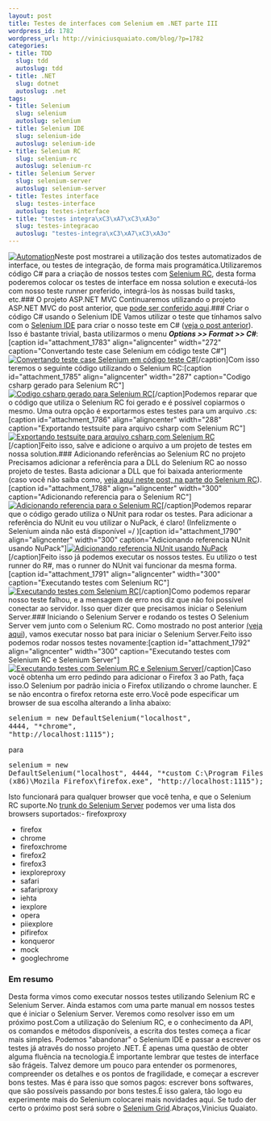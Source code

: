 ```yaml
--- 
layout: post
title: Testes de interfaces com Selenium em .NET parte III
wordpress_id: 1782
wordpress_url: http://viniciusquaiato.com/blog/?p=1782
categories: 
- title: TDD
  slug: tdd
  autoslug: tdd
- title: .NET
  slug: dotnet
  autoslug: .net
tags: 
- title: Selenium
  slug: selenium
  autoslug: selenium
- title: Selenium IDE
  slug: selenium-ide
  autoslug: selenium-ide
- title: Selenium RC
  slug: selenium-rc
  autoslug: selenium-rc
- title: Selenium Server
  slug: selenium-server
  autoslug: selenium-server
- title: Testes interface
  slug: testes-interface
  autoslug: testes-interface
- title: "testes integra\xC3\xA7\xC3\xA3o"
  slug: testes-integracao
  autoslug: "testes-integra\xC3\xA7\xC3\xA3o"
---
```

[![Automation](http://viniciusquaiato.com/blog/wp-content/uploads/2010/10/automation-150x150.jpg "Automation")](http://viniciusquaiato.com/blog/wp-content/uploads/2010/10/automation.jpg)Neste post mostrarei a utilização dos testes automatizados de interface, ou testes de integração, de forma mais programática.Utilizaremos código C# para a criação de nossos testes com [Selenium RC](http://seleniumhq.org/projects/remote-control/), desta forma poderemos colocar os testes de interface em nossa solution e executá-los com nosso teste runner preferido, integrá-los às nossas build tasks, etc.### O projeto ASP.NET MVC
Continuaremos utilizando o projeto ASP.NET MVC do post anterior, que [pode ser conferido aqui](http://viniciusquaiato.com/blog/testes-de-interfaces-com-selenium-em-net-parte-ii/).### Criar o código C# usando o Selenium IDE
Vamos utilizar o teste que tínhamos salvo com o [Selenium IDE](http://seleniumhq.org/projects/ide/) para criar o nosso teste em C# ([veja o post anterior](http://viniciusquaiato.com/blog/testes-de-interfaces-com-selenium-em-net-parte-ii/)). Isso é bastante trivial, basta utilizarmos o menu **_Options >> Format >> C#_**:[caption id="attachment_1783" align="aligncenter" width="272" caption="Convertando teste case Selenium em código teste C#"][![Convertando teste case Selenium em código teste C#](http://viniciusquaiato.com/blog/wp-content/uploads/2010/10/convertando-teste-em-teste-csharp-272x300.png "Convertando teste case Selenium em código teste C#")](http://viniciusquaiato.com/blog/wp-content/uploads/2010/10/convertando-teste-em-teste-csharp.png)[/caption]Com isso teremos o seguinte código utilizando o Selenium RC:[caption id="attachment_1785" align="aligncenter" width="287" caption="Codigo csharp gerado para Selenium RC"][![Codigo csharp gerado para Selenium RC](http://viniciusquaiato.com/blog/wp-content/uploads/2010/10/Codigo-csharp-gerado-Selenium-RC-287x300.png "Codigo csharp gerado para Selenium RC")](http://viniciusquaiato.com/blog/wp-content/uploads/2010/10/Codigo-csharp-gerado-Selenium-RC.png)[/caption]Podemos reparar que o código que utiliza o Selenium RC foi gerado e é possível copiarmos o mesmo. Uma outra opção é exportarmos estes testes para um arquivo .cs:[caption id="attachment_1786" align="aligncenter" width="288" caption="Exportando testsuite para arquivo csharp com Selenium RC"][![Exportando testsuite para arquivo csharp com Selenium RC](http://viniciusquaiato.com/blog/wp-content/uploads/2010/10/exportando-testsuite-para-arquivo-csharp-com-Selenium-RC-288x300.png "Exportando testsuite para arquivo csharp com Selenium RC")](http://viniciusquaiato.com/blog/wp-content/uploads/2010/10/exportando-testsuite-para-arquivo-csharp-com-Selenium-RC.png)[/caption]Feito isso, salve e adicione o arquivo a um projeto de testes em nossa solution.### Adicionando referências ao Selenium RC no projeto
Precisamos adicionar a referência para a DLL do Selenium RC ao nosso projeto de testes. Basta adicionar a DLL que foi baixada anteriormente (caso você não saiba como, [veja aqui neste post, na parte do Selenium RC](http://viniciusquaiato.com/blog/testes-de-interfaces-com-selenium-em-net/)).[caption id="attachment_1788" align="aligncenter" width="300" caption="Adicionando referencia para o Selenium RC"][![Adicionando referencia para o Selenium RC](http://viniciusquaiato.com/blog/wp-content/uploads/2010/10/adicionando-referencia-para-o-Selenium-RC-300x225.png "Adicionando referencia para o Selenium RC")](http://viniciusquaiato.com/blog/wp-content/uploads/2010/10/adicionando-referencia-para-o-Selenium-RC.png)[/caption]Podemos reparar que o código gerado utiliza o NUnit para rodar os testes. Para adicionar a referência do NUnit eu vou utilizar o NuPack, é claro! (Infelizmente o Selenium ainda não está disponível =/ )[caption id="attachment_1790" align="aligncenter" width="300" caption="Adicionando referencia NUnit usando NuPack"][![Adicionando referencia NUnit usando NuPack](http://viniciusquaiato.com/blog/wp-content/uploads/2010/10/adicionando-referencia-NUnit-usando-NuPack-300x124.png "Adicionando referencia NUnit usando NuPack")](http://viniciusquaiato.com/blog/wp-content/uploads/2010/10/adicionando-referencia-NUnit-usando-NuPack.png)[/caption]Feito isso já podemos executar os nossos testes. Eu utilizo o test runner do R#, mas o runner do NUnit vai funcionar da mesma forma.[caption id="attachment_1791" align="aligncenter" width="300" caption="Executando testes com Selenium RC"][![Executando testes com Selenium RC](http://viniciusquaiato.com/blog/wp-content/uploads/2010/10/Executando-testes-com-Selenium-RC-300x121.png "Executando testes com Selenium RC")](http://viniciusquaiato.com/blog/wp-content/uploads/2010/10/Executando-testes-com-Selenium-RC.png)[/caption]Como podemos reparar nosso teste falhou, e a mensagem de erro nos diz que não foi possível conectar ao servidor. Isso quer dizer que precisamos iniciar o Selenium Server.### Iniciando o Selenium Server e rodando os testes
O Selenium Server vem junto com o Selenium RC. Como mostrado no post anterior [(veja aqui](http://viniciusquaiato.com/blog/testes-de-interfaces-com-selenium-em-net-parte-ii/)), vamos executar nosso bat para iniciar o Selenium Server.Feito isso podemos rodar nossos testes novamente:[caption id="attachment_1792" align="aligncenter" width="300" caption="Executando testes com Selenium RC e Selenium Server"][![Executando testes com Selenium RC e Selenium Server](http://viniciusquaiato.com/blog/wp-content/uploads/2010/10/Executando-testes-com-Selenium-RC-e-Selenium-Server-300x145.png "Executando testes com Selenium RC e Selenium Server")](http://viniciusquaiato.com/blog/wp-content/uploads/2010/10/Executando-testes-com-Selenium-RC-e-Selenium-Server.png)[/caption]Caso você obtenha um erro pedindo para adicionar o Firefox 3 ao Path, faça isso.O Selenium por padrão inicia o Firefox utilizando o chrome launcher. E se não encontra o firefox retorna este erro.Você pode especificar um browser de sua escolha alterando a linha abaixo:<pre lang="csharp">selenium = new DefaultSelenium("localhost", 4444, "*chrome", "http://localhost:1115");</pre>para<pre lang="csharp">selenium = new DefaultSelenium("localhost", 4444, "*custom C:\Program Files (x86)\Mozila Firefox\firefox.exe", "http://localhost:1115");</pre>Isto funcionará para qualquer browser que você tenha, e que o Selenium RC suporte.No [trunk do Selenium Server](http://svn.openqa.org/fisheye/browse/selenium-rc/trunk/server-coreless/src/main/java/org/openqa/selenium/server/browserlaunchers/BrowserLauncherFactory.java?r=2703) podemos ver uma lista dos browsers suportados:- firefoxproxy
- firefox
- chrome
- firefoxchrome
- firefox2
- firefox3
- iexploreproxy
- safari
- safariproxy
- iehta
- iexplore
- opera
- piiexplore
- pifirefox
- konqueror
- mock
- googlechrome
### Em resumo
Desta forma vimos como executar nossos testes utilizando Selenium RC e Selenium Server. Ainda estamos com uma parte manual em nossos testes que é iniciar o Selenium Server. Veremos como resolver isso em um próximo post.Com a utilização do Selenium RC, e o conhecimento da API, os comandos e métodos disponíveis, a escrita dos testes começa a ficar mais simples. Podemos "abandonar" o Selenium IDE e passar a escrever os testes já através do nosso projeto .NET. É apenas uma questão de obter alguma fluência na tecnologia.É importante lembrar que testes de interface são frágeis. Talvez demore um pouco para entender os pormenores, compreender os detalhes e os pontos de fragilidade, e começar a escrever bons testes. Mas é para isso que somos pagos: escrever bons softwares, que são possíveis passando por bons testes.É isso galera, tão logo eu experimente mais do Selenium colocarei mais novidades aqui. Se tudo der certo o próximo post será sobre o [Selenium Grid](http://selenium-grid.seleniumhq.org/).Abraços,Vinicius Quaiato.
